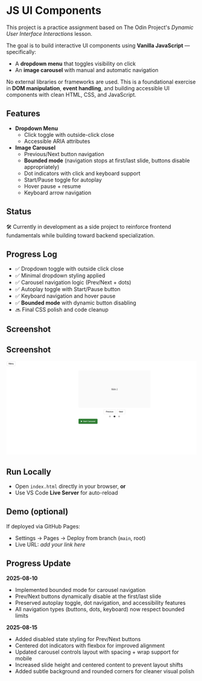 # JS UI Components

This project is a practice assignment based on The Odin Project's *Dynamic User Interface Interactions* lesson.

The goal is to build interactive UI components using **Vanilla JavaScript** — specifically:
- A **dropdown menu** that toggles visibility on click
- An **image carousel** with manual and automatic navigation

No external libraries or frameworks are used. This is a foundational exercise in **DOM manipulation**, **event handling**, and building accessible UI components with clean HTML, CSS, and JavaScript.

## Features

- **Dropdown Menu**
  - Click toggle with outside-click close
  - Accessible ARIA attributes
- **Image Carousel**
  - Previous/Next button navigation
  - **Bounded mode** (navigation stops at first/last slide, buttons disable appropriately)
  - Dot indicators with click and keyboard support
  - Start/Pause toggle for autoplay
  - Hover pause + resume
  - Keyboard arrow navigation

## Status

🛠️ Currently in development as a side project to reinforce frontend fundamentals while building toward backend specialization.

## Progress Log

- ✅ Dropdown toggle with outside click close
- ✅ Minimal dropdown styling applied
- ✅ Carousel navigation logic (Prev/Next + dots)
- ✅ Autoplay toggle with Start/Pause button
- ✅ Keyboard navigation and hover pause
- ✅ **Bounded mode** with dynamic button disabling
- 🔜 Final CSS polish and code cleanup


## Screenshot

## Screenshot
![UI Components Preview](assets/screenshot.png)


## Run Locally
- Open `index.html` directly in your browser, **or**
- Use VS Code **Live Server** for auto-reload

## Demo (optional)
If deployed via GitHub Pages:
- Settings → Pages → Deploy from branch (`main`, root)
- Live URL: _add your link here_

## Progress Update

**2025-08-10**  
- Implemented bounded mode for carousel navigation  
- Prev/Next buttons dynamically disable at the first/last slide  
- Preserved autoplay toggle, dot navigation, and accessibility features  
- All navigation types (buttons, dots, keyboard) now respect bounded limits  

**2025-08-15**  
- Added disabled state styling for Prev/Next buttons  
- Centered dot indicators with flexbox for improved alignment  
- Updated carousel controls layout with spacing + wrap support for mobile  
- Increased slide height and centered content to prevent layout shifts  
- Added subtle background and rounded corners for cleaner visual polish  

